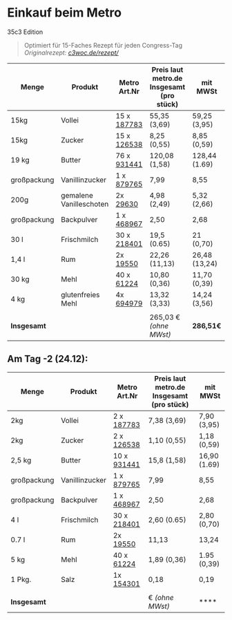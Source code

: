  Einkauf beim Metro
====================
35c3 Edition

> Optimiert für 15-Faches Rezept für jeden Congress-Tag
*Originalrezept: [c3woc.de/rezept/](https://c3woc.de/rezept/)*

| Menge | Produkt | Metro Art.Nr | Preis laut metro.de Insgesamt (pro stück) | mit MWSt |
| ----- | ------- |-----|-- |-- |
| 15kg  | Vollei  | 15 x [187783](https://produkte.metro.de/shop/pv/BTY-X187825/0032/0021/Wiesenhof-Eifix-Vollei-fl%C3%BCssig-pasteurisiert-1-kg-Packung) | 55,35 (3,69) | 59,25 (3,95) |
| 15kg  | Zucker  | 15 x [126538](https://produkte.metro.de/shop/pv/BTY-X322462/0032/0021/aro-Raffinade-Zucker-1-kg-Packung) | 8,25 (0,55) | 8,85 (0,59) |
| 19 kg | Butter  | 76 x [931441](https://produkte.metro.de/shop/pv/BTY-X314169/0032/0021/aro-QS-Butter-mild-ges%C3%A4uert-82-Fett-250-g-St%C3%BCck) | 120,08 (1,58) | 128,44 (1.69) |
| großpackung | Vanillinzucker | 1 x [879765](https://produkte.metro.de/shop/pv/BTY-X267075/0032/0021/Dr.-Oetker-Vanillin-Zucker-1-50-kg) | 7,99 | 8,55 |
| 200g  | gemalene Vanilleschoten | 2x [29630](https://produkte.metro.de/shop/pv/BTY-X29672/0032/0021/Pickerd-Vanila-skandinavische-Vanille-Spezialit%C3%A4t-mit-gemahlenen-Vanilleschoten-100-g-Dose) | 4,98 (2,49) | 5,32 (2,66) |
| großpackung | Backpulver | 1 x [468967](https://produkte.metro.de/shop/pv/BTY-X684012/0032/0021/Horeca-Select-Backpulver-1-kg-Packung) | 2,50 | 2,68 |
| 30 l | Frischmilch | 30 x [218401](https://produkte.metro.de/shop/pv/BTY-X702948/0032/0021/aro-frische-Vollmilch-3-5-Fett-1-l-Packung) | 19,5 (0.65) | 21 (0,70) |
| 1,4 l | Rum | 2x [19550](https://produkte.metro.de/shop/pv/BTY-X19592/0032/0021/Havana-Club-A%C3%B1ejo-3-A%C3%B1os-Rum-40-Vol.-0-7-l-Flasche) | 22,26 (11,13) | 26,48 (13,24) |
| 30 kg | Mehl | 40 x [61224](https://produkte.metro.de/shop/pv/BTY-X245248/0032/0021/aro-Weizenmehl-Type-405-1-kg-Packung) | 10,80 (0,36) | 11,70 (0,39) |
| 4 kg | glutenfreies Mehl | 4x [694979](https://produkte.metro.de/shop/pv/BTY-X81625/0032/0021/Sch%C3%A4r-Mehl-feink%C3%B6rnig-1-kg-Faltschachtel) | 13,32 (3,33) | 14,24 (3,56) |
| | | | | |
| **Insgesamt** | | | 265,03 € *(ohne MWst)* | **286,51€** |

 Am Tag -2 (24.12):
-----------------------------

| Menge | Produkt | Metro Art.Nr | Preis laut metro.de Insgesamt (pro stück) | mit MWSt |
| ----- | ------- |-----|-- |-- |
| 2kg  | Vollei  | 2 x [187783](https://produkte.metro.de/shop/pv/BTY-X187825/0032/0021/Wiesenhof-Eifix-Vollei-fl%C3%BCssig-pasteurisiert-1-kg-Packung) | 7,38 (3,69) | 7,90 (3,95) |
| 2kg  | Zucker  | 2 x [126538](https://produkte.metro.de/shop/pv/BTY-X322462/0032/0021/aro-Raffinade-Zucker-1-kg-Packung) | 1,10 (0,55) | 1,18 (0,59) |
| 2,5 kg | Butter  | 10 x [931441](https://produkte.metro.de/shop/pv/BTY-X314169/0032/0021/aro-QS-Butter-mild-ges%C3%A4uert-82-Fett-250-g-St%C3%BCck) | 15,8 (1,58) | 16,90 (1.69) |
| großpackung | Vanillinzucker | 1 x [879765](https://produkte.metro.de/shop/pv/BTY-X267075/0032/0021/Dr.-Oetker-Vanillin-Zucker-1-50-kg) | 7,99 | 8,55 |
| großpackung | Backpulver | 1 x [468967](https://produkte.metro.de/shop/pv/BTY-X684012/0032/0021/Horeca-Select-Backpulver-1-kg-Packung) | 2,50 | 2,68 |
| 4 l | Frischmilch | 30 x [218401](https://produkte.metro.de/shop/pv/BTY-X702948/0032/0021/aro-frische-Vollmilch-3-5-Fett-1-l-Packung) | 2,60 (0.65) | 2,80 (0,70) |
| 0.7 l | Rum | 2x [19550](https://produkte.metro.de/shop/pv/BTY-X19592/0032/0021/Havana-Club-A%C3%B1ejo-3-A%C3%B1os-Rum-40-Vol.-0-7-l-Flasche) | 11,13 | 13,24 |
| 5 kg | Mehl | 40 x [61224](https://produkte.metro.de/shop/pv/BTY-X245248/0032/0021/aro-Weizenmehl-Type-405-1-kg-Packung) | 1,89 (0,36) | 1.95 (0,39) |
| 1 Pkg. | Salz | 1x [154301](https://produkte.metro.de/shop/pv/BTY-X351156/0032/0021/aro-Speisesalz-feink%C3%B6rnig-500-g-Packung) | 0,18 | 0,19 |
| | | | | |
| **Insgesamt** | | |  € *(ohne MWst)* | **** |


